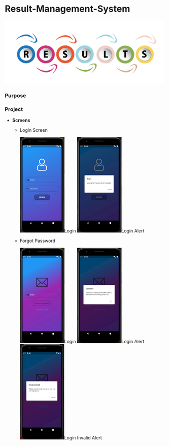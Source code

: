 # Result-Management-System

![](Result.jpg)
### Purpose

### Project

  * __Screens__
  
    * Login Screen
  
      <img src="ScreenShots/Setup/Login/loginScreen.png" height="300">Login</img>
      <img src="ScreenShots/Setup/Login/LoginAlert.png" height="300">Login Alert</img>
      
    * Forgot Password
    
      <img src="ScreenShots/Setup/ForgotPassword/forgotScreen.png" height="300">Login</img>
      <img src="ScreenShots/Setup/ForgotPassword/forgotValidAlert.png" height="300">Login Alert</img>
      <img src="ScreenShots/Setup/ForgotPassword/forgotInvalidAlert.png" height="300">Login Invalid Alert</img>

    


